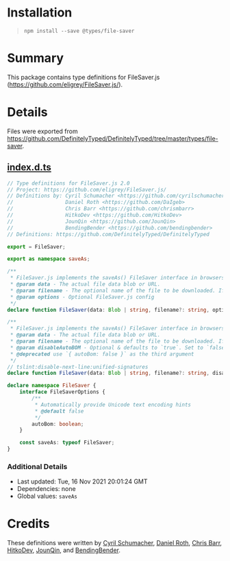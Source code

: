 # Installation
> `npm install --save @types/file-saver`

# Summary
This package contains type definitions for FileSaver.js (https://github.com/eligrey/FileSaver.js/).

# Details
Files were exported from https://github.com/DefinitelyTyped/DefinitelyTyped/tree/master/types/file-saver.
## [index.d.ts](https://github.com/DefinitelyTyped/DefinitelyTyped/tree/master/types/file-saver/index.d.ts)
````ts
// Type definitions for FileSaver.js 2.0
// Project: https://github.com/eligrey/FileSaver.js/
// Definitions by: Cyril Schumacher <https://github.com/cyrilschumacher>
//                 Daniel Roth <https://github.com/DaIgeb>
//                 Chris Barr <https://github.com/chrismbarr>
//                 HitkoDev <https://github.com/HitkoDev>
//                 JounQin <https://github.com/JounQin>
//                 BendingBender <https://github.com/bendingbender>
// Definitions: https://github.com/DefinitelyTyped/DefinitelyTyped

export = FileSaver;

export as namespace saveAs;

/**
 * FileSaver.js implements the saveAs() FileSaver interface in browsers that do not natively support it.
 * @param data - The actual file data blob or URL.
 * @param filename - The optional name of the file to be downloaded. If omitted, the name used in the file data will be used. If none is provided "download" will be used.
 * @param options - Optional FileSaver.js config
 */
declare function FileSaver(data: Blob | string, filename?: string, options?: FileSaver.FileSaverOptions): void;

/**
 * FileSaver.js implements the saveAs() FileSaver interface in browsers that do not natively support it.
 * @param data - The actual file data blob or URL.
 * @param filename - The optional name of the file to be downloaded. If omitted, the name used in the file data will be used. If none is provided "download" will be used.
 * @param disableAutoBOM - Optional & defaults to `true`. Set to `false` if you want FileSaver.js to automatically provide Unicode text encoding hints
 * @deprecated use `{ autoBom: false }` as the third argument
 */
// tslint:disable-next-line:unified-signatures
declare function FileSaver(data: Blob | string, filename?: string, disableAutoBOM?: boolean): void;

declare namespace FileSaver {
    interface FileSaverOptions {
        /**
         * Automatically provide Unicode text encoding hints
         * @default false
         */
        autoBom: boolean;
    }

    const saveAs: typeof FileSaver;
}

````

### Additional Details
 * Last updated: Tue, 16 Nov 2021 20:01:24 GMT
 * Dependencies: none
 * Global values: `saveAs`

# Credits
These definitions were written by [Cyril Schumacher](https://github.com/cyrilschumacher), [Daniel Roth](https://github.com/DaIgeb), [Chris Barr](https://github.com/chrismbarr), [HitkoDev](https://github.com/HitkoDev), [JounQin](https://github.com/JounQin), and [BendingBender](https://github.com/bendingbender).

